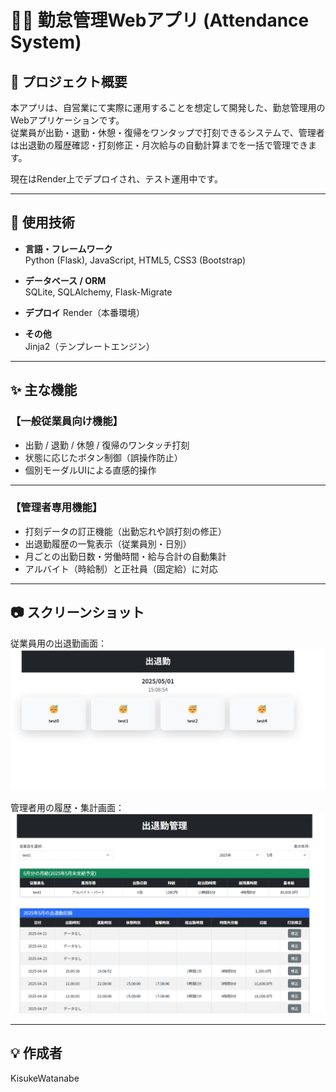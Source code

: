 # 👨‍💼 勤怠管理Webアプリ (Attendance System)

## 🌟 プロジェクト概要

本アプリは、自営業にて実際に運用することを想定して開発した、勤怠管理用のWebアプリケーションです。  
従業員が出勤・退勤・休憩・復帰をワンタップで打刻できるシステムで、管理者は出退勤の履歴確認・打刻修正・月次給与の自動計算までを一括で管理できます。

現在はRender上でデプロイされ、テスト運用中です。

---

## 🔧 使用技術

- **言語・フレームワーク**  
  Python (Flask), JavaScript, HTML5, CSS3 (Bootstrap)

- **データベース / ORM**  
  SQLite, SQLAlchemy, Flask-Migrate

- **デプロイ**
  Render（本番環境）

- **その他**  
  Jinja2（テンプレートエンジン）

---

## ✨ 主な機能

### 【一般従業員向け機能】
- 出勤 / 退勤 / 休憩 / 復帰のワンタッチ打刻
- 状態に応じたボタン制御（誤操作防止）
- 個別モーダルUIによる直感的操作

---

### 【管理者専用機能】
- 打刻データの訂正機能（出勤忘れや誤打刻の修正）
- 出退勤履歴の一覧表示（従業員別・日別）
- 月ごとの出勤日数・労働時間・給与合計の自動集計
- アルバイト（時給制）と正社員（固定給）に対応

---

## 📷 スクリーンショット

従業員用の出退勤画面：  
![出退勤画面](img/index.png)

管理者用の履歴・集計画面：  
![管理者画面](img/timepage.png)


---

## 💡 作成者

KisukeWatanabe

